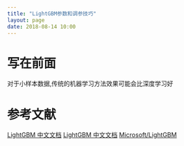 ```yaml
---
title: "LightGBM参数和调参技巧"
layout: page
date: 2018-08-14 10:00
---
```

# 写在前面
对于小样本数据,传统的机器学习方法效果可能会比深度学习好

# 参考文献
[LightGBM 中文文档](http://lightgbm.apachecn.org/cn/latest/Python-Intro.html)
[LightGBM 中文文档](http://lightgbm.apachecn.org/cn/latest/Python-API.html)
[Microsoft/LightGBM](https://github.com/Microsoft/LightGBM/blob/master/examples/multiclass_classification/train.conf)
[]()
[]()
[]()
[]()
[]()
[]()
[]()